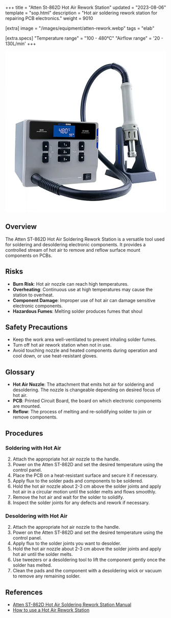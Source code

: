 +++
title = "Atten St-862D Hot Air Rework Station"
updated = "2023-08-06"
template = "sop.html"
description = "Hot air soldering rework station for repairing PCB electronics."
weight = 9010

[extra]
image = "/images/equipment/atten-rework.webp"
tags = "elab"

[extra.specs]
"Temperature range" = "100 - 480℃"
"Airflow range" = '20 - 130L/min'
+++

![](/images/equipment/atten-rework.webp)

## Overview

The Atten ST-862D Hot Air Soldering Rework Station is a versatile tool used for soldering and desoldering electronic components. It provides a controlled stream of hot air to remove and reflow surface mount components on PCBs.

## Risks

- **Burn Risk**: Hot air nozzle can reach high temperatures.
- **Overheating**: Continuous use at high temperatures may cause the station to overheat.
- **Component Damage**: Improper use of hot air can damage sensitive electronic components.
- **Hazardous Fumes**: Melting solder produces fumes that shoul

## Safety Precautions

- Keep the work area well-ventilated to prevent inhaling solder fumes.
- Turn off hot air rework station when not in use.
- Avoid touching nozzle and heated components during operation and cool down, or use heat-resistant gloves.

## Glossary

- **Hot Air Nozzle**: The attachment that emits hot air for soldering and desoldering. The nozzle is changeable depending on desired focus of hot air. 
- **PCB**: Printed Circuit Board, the board on which electronic components are mounted.
- **Reflow**: The process of melting and re-solidifying solder to join or remove components.

## Procedures

### Soldering with Hot Air

2. Attach the appropriate hot air nozzle to the handle.
1. Power on the Atten ST-862D and set the desired temperature using the control panel.
3. Place the PCB on a heat-resistant surface and secure it if necessary.
4. Apply flux to the solder pads and components to be soldered.
5. Hold the hot air nozzle about 2-3 cm above the solder joints and apply hot air in a circular motion until the solder melts and flows smoothly.
6. Remove the hot air and wait for the solder to solidify.
7. Inspect the solder joints for any defects and rework if necessary.

### Desoldering with Hot Air

2. Attach the appropriate hot air nozzle to the handle.
1. Power on the Atten ST-862D and set the desired temperature using the control panel.
3. Apply flux to the solder joints you want to desolder.
4. Hold the hot air nozzle about 2-3 cm above the solder joints and apply hot air until the solder melts.
5. Use tweezers or a desoldering tool to lift the component gently once the solder has melted.
6. Clean the pads and the component with a desoldering wick or vacuum to remove any remaining solder.

## References

- [Atten ST-862D Hot Air Soldering Rework Station Manual](https://dedjh0j7jhutx.cloudfront.net/1523686242733039616%2F0f30eec707fd48da9585091cec720ac0.pdf)
- [How to use a Hot Air Rework Station](https://learn.sparkfun.com/tutorials/how-to-use-a-hot-air-rework-station/all)

